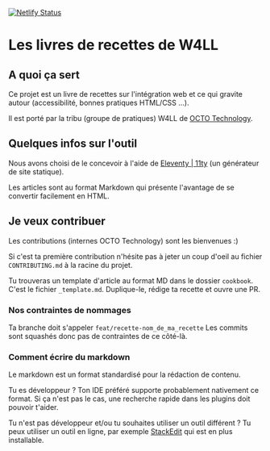 [![Netlify Status](https://api.netlify.com/api/v1/badges/3988e9ec-823e-44ca-a4b5-74bcc108c78d/deploy-status)](https://app.netlify.com/sites/friendly-murdock-aca4e6/deploys)

# Les livres de recettes de W4LL

## A quoi ça sert

Ce projet est un livre de recettes sur l'intégration web et ce qui gravite autour (accessibilité, bonnes pratiques HTML/CSS ...).

Il est porté par la tribu (groupe de pratiques) W4LL de [OCTO Technology](https://www.octo.com). 

## Quelques infos sur l'outil

Nous avons choisi de le concevoir à l'aide de [Eleventy | 11ty](https://www.11ty.dev/) (un générateur de site statique).

Les articles sont au format Markdown qui présente l'avantage de se convertir facilement en HTML.

## Je veux contribuer

Les contributions (internes OCTO Technology) sont les bienvenues :) 

Si c'est ta première contribution n'hésite pas à jeter un coup d'oeil au fichier `CONTRIBUTING.md` à la racine du projet.

Tu trouveras un template d'article au format MD dans le dossier `cookbook`. C'est le fichier `_template.md`.
Duplique-le, rédige ta recette et ouvre une PR.

### Nos contraintes de nommages

Ta branche doit s'appeler `feat/recette-nom_de_ma_recette`
Les commits sont squashés donc pas de contraintes de ce côté-là.

### Comment écrire du markdown
Le markdown est un format standardisé pour la rédaction de contenu.

Tu es développeur ? Ton IDE préféré supporte probablement nativement ce format. 
Si ça n'est pas le cas, une recherche rapide dans les plugins doit pouvoir t'aider.

Tu n'est pas développeur et/ou tu souhaites utiliser un outil différent ? Tu peux utiliser un outil en ligne, par exemple
[StackEdit](https://stackedit.io/app#) qui est en plus installable. 
